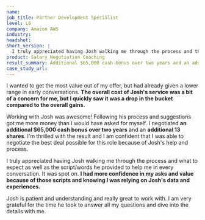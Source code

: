 ```yaml
---
name: 
job_title: Partner Development Specialist
level: L6
company: Amazon AWS
industry:
headshot:
short_version: |
  I truly appreciated having Josh walking me through the process and the script/words he provided to help me in every conversation. **I had more confidence in my asks and value because of those scripts and knowing I was relying on Josh's data and experiences.** I negotiated an **additional $65,000 cash bonus over two years** and an **additional 13 shares**. I'm thrilled with the result and am confident that I was able to negotiate the best deal possible for this role because of Josh's help.
product: Salary Negotiation Coaching
result_summary: Additional $65,000 cash bonus over two years and an additional 13 shares
case_study_url:
---
```

I wanted to get the most value out of my offer, but had already given a lower range in early conversations. **The overall cost of Josh's service was a bit of a concern for me, but I quickly saw it was a drop in the bucket compared to the overall gains.**

Working with Josh was awesome! Following his process and suggestions got me more money than I would have asked for myself. I negotiated **an additional $65,000 cash bonus over two years** and an **additional 13 shares**. I'm thrilled with the result and I am confident that I was able to negotiate the best deal possible for this role because of Josh's help and process.

I truly appreciated having Josh walking me through the process and what to expect as well as the script/words he provided to help me in every conversation. It was spot on. **I had more confidence in my asks and value because of those scripts and knowing I was relying on Josh's data and experiences.**

Josh is patient and understanding and really great to work with. I am very grateful for the time he took to answer all my questions and dive into the details with me.